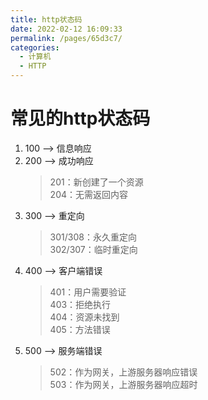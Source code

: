 ```yaml
---
title: http状态码
date: 2022-02-12 16:09:33
permalink: /pages/65d3c7/
categories:
  - 计算机
  - HTTP
---
```

# 常见的http状态码
1. 100  ——> 信息响应
2. 200  ——> 成功响应
    > 201：新创建了一个资源  
    > 204：无需返回内容
3. 300  ——> 重定向
    > 301/308：永久重定向  
    > 302/307：临时重定向
4. 400  ——> 客户端错误
    > 401：用户需要验证  
    > 403：拒绝执行  
    > 404：资源未找到  
    > 405：方法错误  
5. 500  ——> 服务端错误
    > 502：作为网关，上游服务器响应错误  
    > 503：作为网关，上游服务器响应超时  
    